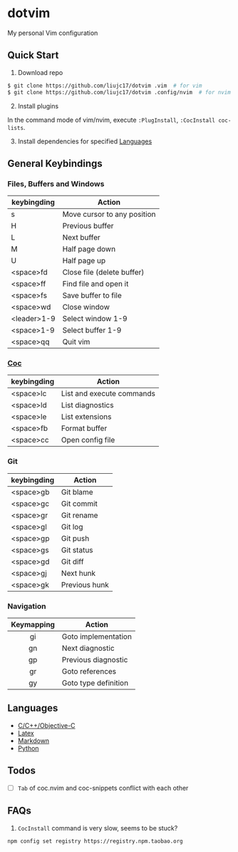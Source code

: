 # dotvim

My personal Vim configuration

## Quick Start

1. Download repo

```bash
$ git clone https://github.com/liujc17/dotvim .vim  # for vim
$ git clone https://github.com/liujc17/dotvim .config/nvim  # for nvim
```

2. Install plugins

In the command mode of vim/nvim, execute `:PlugInstall`, `:CocInstall coc-lists`.

3. Install dependencies for specified [Languages](#Languages)

## General Keybindings

### Files, Buffers and Windows

| keybingding  | Action                      |
|--------------|-----------------------------|
| s            | Move cursor to any position |
| H            | Previous buffer             |
| L            | Next buffer                 |
| M            | Half page down              |
| U            | Half page up                |
| \<space>fd   | Close file (delete buffer)  |
| \<space>ff   | Find file and open it       |
| \<space>fs   | Save buffer to file         |
| \<space>wd   | Close window                |
| \<leader>1-9 | Select window 1-9           |
| \<space>1-9  | Select buffer 1-9           |
| \<space>qq   | Quit vim                    |

### [Coc](https://github.com/neoclide/coc.nvim)

| keybingding | Action                    |
|-------------|---------------------------|
| \<space>lc  | List and execute commands |
| \<space>ld  | List diagnostics          |
| \<space>le  | List extensions           |
| \<space>fb  | Format buffer             |
| \<space>cc  | Open config file          |

### Git

| keybingding | Action        |
|-------------|---------------|
| \<space>gb  | Git blame     |
| \<space>gc  | Git commit    |
| \<space>gr  | Git rename    |
| \<space>gl  | Git log       |
| \<space>gp  | Git push      |
| \<space>gs  | Git status    |
| \<space>gd  | Git diff      |
| \<space>gj  | Next hunk     |
| \<space>gk  | Previous hunk |

### Navigation

| Keymapping | Action                         |
|:----------:|--------------------------------|
| gi         | Goto implementation            |
| gn         | Next diagnostic                |
| gp         | Previous diagnostic            |
| gr         | Goto references                |
| gy         | Goto type definition           |

## Languages

- [C/C++/Objective-C](./doc/cpp.md)
- [Latex](./doc/latex.md)
- [Markdown](./doc/markdown.md)
- [Python](./doc/python.md)

## Todos

- [ ] `Tab` of coc.nvim and coc-snippets conflict with each other

## FAQs

1. `CocInstall` command is very slow, seems to be stuck?

```bash
npm config set registry https://registry.npm.taobao.org
```

